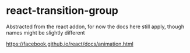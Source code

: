 # react-transition-group

Abstracted from the react addon, for now the docs here still apply, though names might be slightly different

https://facebook.github.io/react/docs/animation.html
